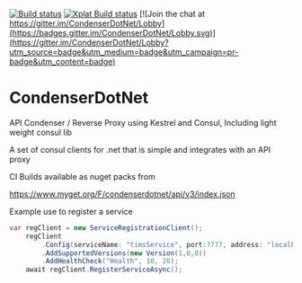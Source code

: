 [![Build status](https://ci.appveyor.com/api/projects/status/r2088yqbhp57cu66?svg=true)](https://ci.appveyor.com/project/Drawaes/condenserdotnet)
[![Xplat Build status](https://travis-ci.org/Drawaes/CondenserDotNet.svg?branch=master)](https://travis-ci.org/Drawaes/CondenserDotNet)
[![Join the chat at https://gitter.im/CondenserDotNet/Lobby](https://badges.gitter.im/CondenserDotNet/Lobby.svg)](https://gitter.im/CondenserDotNet/Lobby?utm_source=badge&utm_medium=badge&utm_campaign=pr-badge&utm_content=badge)

# CondenserDotNet

API Condenser / Reverse Proxy using Kestrel and Consul, Including light weight consul lib

A set of consul clients for .net that is simple and integrates with an API proxy

CI Builds available as nuget packs from 

https://www.myget.org/F/condenserdotnet/api/v3/index.json

Example use to register a service

``` csharp
var regClient = new ServiceRegistrationClient();
    regClient
        .Config(serviceName: "timsService", port:7777, address: "localhost")
        .AddSupportedVersions(new Version(1,0,0))
        .AddHealthCheck("Health", 10, 20);
    await regClient.RegisterServiceAsync();
```

